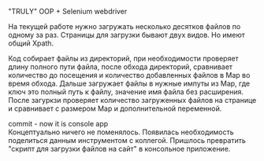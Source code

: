 "TRULY" OOP + Selenium webdriver
<br>

На текущей работе нужно загружать несколько десятков файлов по одному за раз. Страницы для загрузки бывают двух видов.
Но имеют общий Xpath.
<br>

Код собирает файлы из директорий, при необходимости проверяет длину полного пути файла, после обхода директорий,
сравнивает количество до посещения и количество добавленных файлов в Map во время обхода. Дальше загружает файлы в
нужные импуты из Map, где ключ это полный путь к файлу, значение имя файла без расширения.
<br>
После загуркзи проверяет количество загруженных файлов на странице и сравнивает с размером Map и дополнительной
переменной.

commit - now it is console app
<br>
Концептуально ничего не поменялось. Появилась необходимость поделиться данным инструментом с коллегой. Пришлось
превратить "скрипт для загрузки файлов на сайт" в консольное приложение.